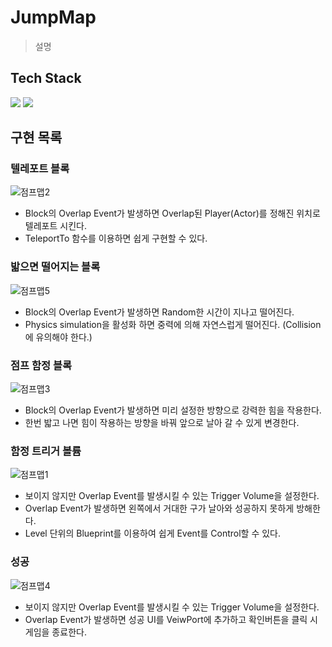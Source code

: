 # JumpMap
> 설명

## Tech Stack
<p>
<img src="https://img.shields.io/badge/unrealengine-0E1128?style=for-the-badge&logo=unrealengine&logoColor=white">
<img src="https://img.shields.io/badge/c++-00599C?style=for-the-badge&logo=cplusplus&logoColor=white">
</ p>

## 구현 목록

### 텔레포트 블록
![점프맵2](https://github.com/minhvvan/JumpMap/assets/59609086/f8ea846d-7b5b-4e0d-82cb-17a3f9cf89e2)
- Block의 Overlap Event가 발생하면 Overlap된 Player(Actor)를 정해진 위치로 텔레포트 시킨다.
- TeleportTo 함수를 이용하면 쉽게 구현할 수 있다.

### 밟으면 떨어지는 블록
![점프맵5](https://github.com/minhvvan/JumpMap/assets/59609086/6ea25dc9-9e75-4f78-ac7c-4128bb56622e)
- Block의 Overlap Event가 발생하면 Random한 시간이 지나고 떨어진다.
- Physics simulation을 활성화 하면 중력에 의해 자연스럽게 떨어진다. (Collision에 유의해야 한다.)

### 점프 함정 블록
![점프맵3](https://github.com/minhvvan/JumpMap/assets/59609086/48661e74-08fc-401a-a9a9-1a0f3a6724c2)
- Block의 Overlap Event가 발생하면 미리 설정한 방향으로 강력한 힘을 작용한다.
- 한번 밟고 나면 힘이 작용하는 방향을 바꿔 앞으로 날아 갈 수 있게 변경한다.

### 함정 트리거 볼륨
![점프맵1](https://github.com/minhvvan/JumpMap/assets/59609086/bbca893a-e9f0-4929-ad62-349495df57ed)
- 보이지 않지만 Overlap Event를 발생시킬 수 있는 Trigger Volume을 설정한다. 
- Overlap Event가 발생하면 왼쪽에서 거대한 구가 날아와 성공하지 못하게 방해한다.
- Level 단위의 Blueprint를 이용하여 쉽게 Event를 Control할 수 있다.

### 성공
![점프맵4](https://github.com/minhvvan/JumpMap/assets/59609086/013f1c65-85a2-4cca-9f74-96bdce600042)
- 보이지 않지만 Overlap Event를 발생시킬 수 있는 Trigger Volume을 설정한다. 
- Overlap Event가 발생하면 성공 UI를 VeiwPort에 추가하고 확인버튼을 클릭 시 게임을 종료한다.
